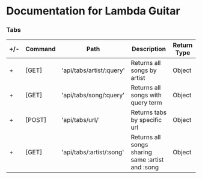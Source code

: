 # Documentation for Lambda Guitar

### Tabs

| +/- | Command  | Path                             | Description                                         | Return Type |
| --- | -------- | -------------------------------- | --------------------------------------------        | ----------- |
| +   | [GET]    | 'api/tabs/artist/:query'         | Returns all songs by artist                         | Object      |
| +   | [GET]    | 'api/tabs/song/:query'           | Returns all songs with query term                   | Object      |
| +   | [POST]   | 'api/tabs/url/'                  | Returns tabs by specific url                        | Object      |
| +   | [GET]    | 'api/tabs/:artist/:song'         | Returns all songs sharing same :artist and :song    | Object      |
